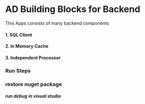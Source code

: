 # AD Building Blocks for Backend
This Apps consists of many backend components
#### 1. SQL Client
#### 2. In Memory Cache
#### 3. Independent Processor





### Run Steps
### restore nuget package



##### run debug in visual studio 
